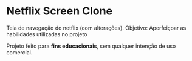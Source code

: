 # Netflix Screen Clone

Tela de navegação do netflix (com alterações). Objetivo: Aperfeiçoar as habilidades utilizadas no projeto

Projeto feito para **fins educacionais**, sem qualquer intenção de uso comercial.
